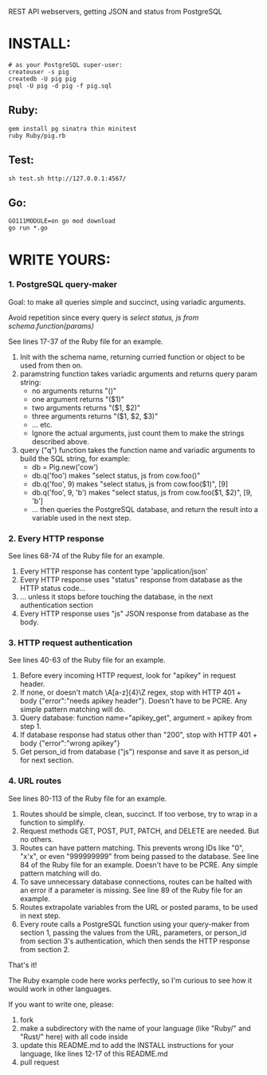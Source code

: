 REST API webservers, getting JSON and status from PostgreSQL

# INSTALL:

```
# as your PostgreSQL super-user:
createuser -s pig
createdb -U pig pig
psql -U pig -d pig -f pig.sql
```

## Ruby:

```
gem install pg sinatra thin minitest
ruby Ruby/pig.rb
```

## Test:

```
sh test.sh http://127.0.0.1:4567/
```

## Go:

```
GO111MODULE=on go mod download
go run *.go
```

# WRITE YOURS:

### 1. PostgreSQL query-maker

Goal: to make all queries simple and succinct, using variadic arguments.

Avoid repetition since every query is *select status, js from schema.function(params)*

See lines 17-37 of the Ruby file for an example.

1. Init with the schema name, returning curried function or object to be used from then on.
2. paramstring function takes variadic arguments and returns query param string:
	* no arguments returns "()"
	* one argument returns "($1)"
	* two arguments returns "($1, $2)"
	* three arguments returns "($1, $2, $3)"
	* … etc.
	* Ignore the actual arguments, just count them to make the strings described above.
3. query ("q") function takes the function name and variadic arguments to build the SQL string, for example:
	* db = Pig.new('cow')
	* db.q('foo') makes "select status, js from cow.foo()"
	* db.q('foo', 9) makes "select status, js from cow.foo($1)", [9]
	* db.q('foo', 9, 'b') makes "select status, js from cow.foo($1, $2)", [9, 'b']
	* … then queries the PostgreSQL database, and return the result into a variable used in the next step.

### 2. Every HTTP response

See lines 68-74 of the Ruby file for an example.

1. Every HTTP response has content type 'application/json'
2. Every HTTP response uses "status" response from database as the HTTP status code…
3. … unless it stops before touching the database, in the next authentication section
4. Every HTTP response uses "js" JSON response from database as the body.

### 3. HTTP request authentication

See lines 40-63 of the Ruby file for an example.

1. Before every incoming HTTP request, look for "apikey" in request header.
2. If none, or doesn't match \A[a-z]{4}\Z regex, stop with HTTP 401 + body {"error":"needs apikey header"}. Doesn't have to be PCRE. Any simple pattern matching will do.
3. Query database: function name="apikey\_get", argument = apikey from step 1.
4. If database response had status other than "200", stop with HTTP 401 + body {"error":"wrong apikey"}
5. Get person\_id from database ("js") response and save it as person\_id for next section.

### 4. URL routes

See lines 80-113 of the Ruby file for an example.

1. Routes should be simple, clean, succinct.  If too verbose, try to wrap in a function to simplify.
2. Request methods GET, POST, PUT, PATCH, and DELETE are needed. But no others.
3. Routes can have pattern matching. This prevents wrong IDs like "0", "x'x", or even "999999999" from being passed to the database.  See line 84 of the Ruby file for an example. Doesn't have to be PCRE. Any simple pattern matching will do.
4. To save unnecessary database connections, routes can be halted with an error if a parameter is missing.  See line 89 of the Ruby file for an example.
5. Routes extrapolate variables from the URL or posted params, to be used in next step.
6. Every route calls a PostgreSQL function using your query-maker from section 1, passing the values from the URL, parameters, or person\_id from section 3's authentication, which then sends the HTTP response from section 2.

That's it!

The Ruby example code here works perfectly, so I'm curious to see how it would work in other languages. 

If you want to write one, please:

1. fork
2. make a subdirectory with the name of your language (like "Ruby/" and "Rust/" here) with all code inside
3. update this README.md to add the INSTALL instructions for your language, like lines 12-17 of this README.md
4. pull request


